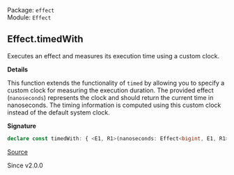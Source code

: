 Package: `effect`<br />
Module: `Effect`<br />

## Effect.timedWith

Executes an effect and measures its execution time using a custom clock.

**Details**

This function extends the functionality of `timed` by allowing you to
specify a custom clock for measuring the execution duration. The provided
effect (`nanoseconds`) represents the clock and should return the current
time in nanoseconds. The timing information is computed using this custom
clock instead of the default system clock.

**Signature**

```ts
declare const timedWith: { <E1, R1>(nanoseconds: Effect<bigint, E1, R1>): <A, E, R>(self: Effect<A, E, R>) => Effect<[Duration.Duration, A], E1 | E, R1 | R>; <A, E, R, E1, R1>(self: Effect<A, E, R>, nanoseconds: Effect<bigint, E1, R1>): Effect<[Duration.Duration, A], E | E1, R | R1>; }
```

[Source](https://github.com/Effect-TS/effect/tree/main/packages/effect/src/Effect.ts#L6962)

Since v2.0.0
